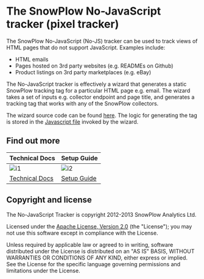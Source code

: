 # The SnowPlow No-JavaScript tracker (pixel tracker)

The SnowPlow No-JavaScript (No-JS) tracker can be used to track views of HTML pages that do not support JavaScript. Examples include:

* HTML emails
* Pages hosted on 3rd party websites (e.g. READMEs on Github)
* Product listings on 3rd party marketplaces (e.g. eBay)

The No-JavaScript tracker is effectively a wizard that generates a static SnowPlow tracking tag for a particular HTML page e.g. email. The wizard takes a set of inputs e.g. collector endpoint and page title, and generates a tracking tag that works with any of the SnowPlow collectors.

The wizard source code can be found [here][wizard]. The logic for generating the tag is stored in the [Javascript file][js-wizard] invoked by the wizard.

## Find out more

| Technical Docs             | Setup Guide          |
|----------------------------|----------------------|
| ![i1][techdocs-image]      | ![i2][setup-image]   |
| [Technical Docs][techdocs] | [Setup Guide][setup] |

## Copyright and license

The No-JavaScript Tracker is copyright 2012-2013 SnowPlow Analytics Ltd.

Licensed under the [Apache License, Version 2.0][license] (the "License");
you may not use this software except in compliance with the License.

Unless required by applicable law or agreed to in writing, software
distributed under the License is distributed on an "AS IS" BASIS,
WITHOUT WARRANTIES OR CONDITIONS OF ANY KIND, either express or implied.
See the License for the specific language governing permissions and
limitations under the License.

[wizard]: https://github.com/snowplow/snowplow/blob/master/1-trackers/no-js/html/no-js-embed-code-generator.html
[js-wizard]: https://github.com/snowplow/snowplow/blob/master/1-trackers/no-js/js/no-js-tracker.js
[techdocs-image]: https://d3i6fms1cm1j0i.cloudfront.net/github/images/techdocs.png
[setup-image]: https://d3i6fms1cm1j0i.cloudfront.net/github/images/setup.png
[techdocs]: https://docs.snowplowanalytics.com/docs/collecting-data/collecting-from-own-applications/pixel-tracker/
[setup]: https://docs.snowplowanalytics.com/docs/collecting-data/collecting-from-own-applications/pixel-tracker/#setting-up-the-pixel-tracker
[license]: http://www.apache.org/licenses/LICENSE-2.0
